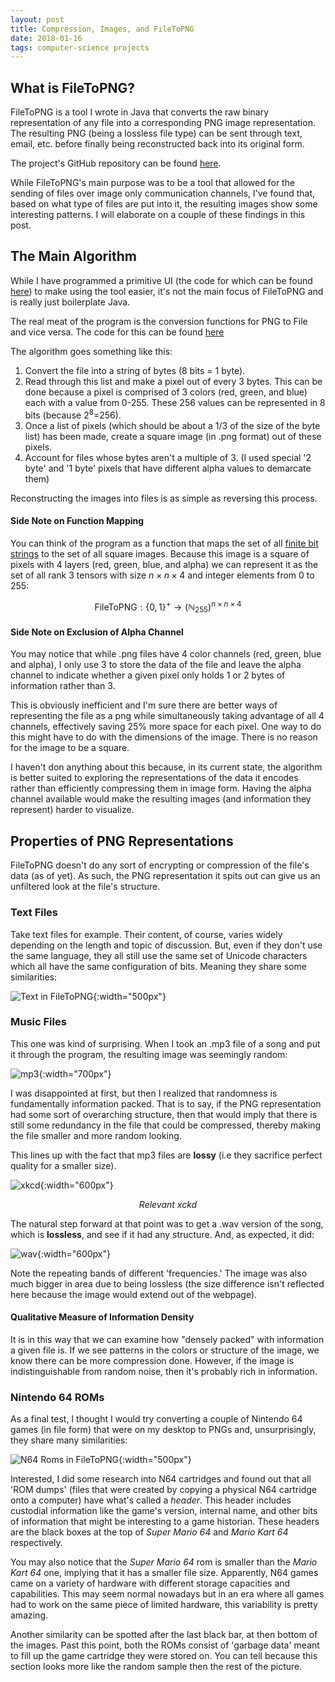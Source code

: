 ```yaml
---
layout: post
title: Compression, Images, and FileToPNG
date: 2018-01-16
tags: computer-science projects
---
```

## What is FileToPNG?
FileToPNG is a tool I wrote in Java that converts the raw binary representation of any file into a corresponding PNG image representation. The resulting PNG (being a lossless file type) can be sent through text, email, etc. before finally being reconstructed back into its original form.

The project's GitHub repository can be found [here](https://github.com/ozanerhansha/FileToPNG).

While FileToPNG's main purpose was to be a tool that allowed for the sending of files over image only communication channels, I've found that, based on what type of files are put into it, the resulting images show some interesting patterns. I will elaborate on a couple of these findings in this post.

<!--more-->

## The Main Algorithm
While I have programmed a primitive UI (the code for which can be found [here](https://github.com/ozanerhansha/FileToPNG/blob/master/src/Main.java)) to make using the tool easier, it's not the main focus of FileToPNG and is really just boilerplate Java.

The real meat of the program is the conversion functions for PNG to File and vice versa. The code for this can be found [here](https://github.com/ozanerhansha/FileToPNG/blob/master/src/GFile.java)

The algorithm goes something like this:
1. Convert the file into a string of bytes (8 bits = 1 byte).
2. Read through this list and make a pixel out of every 3 bytes. This can be done because a pixel is comprised of 3 colors (red, green, and blue) each with a value from 0-255. These 256 values can be represented in 8 bits (because 2<sup>8</sup>=256).
4. Once a list of pixels (which should be about a 1/3 of the size of the byte list) has been made, create a square image (in .png format) out of these pixels.
5. Account for files whose bytes aren't a multiple of 3. (I used special '2 byte' and '1 byte' pixels that have different alpha values to demarcate them)

Reconstructing the images into files is as simple as reversing this process.

#### Side Note on Function Mapping
You can think of the program as a function that maps the set of all [finite bit strings](https://en.wikipedia.org/wiki/Kleene_star) to the set of all square images. Because this image is a square of pixels with 4 layers (red, green, blue, and alpha) we can represent it as the set of all rank 3 tensors with size $n\times n\times 4$ and integer elements from $0$ to $255$:

$$\text{FileToPNG}:\{0,1\}^+\to \left(\mathbb{N}_{255}\right)^{n\times n\times 4}$$

#### Side Note on Exclusion of Alpha Channel
You may notice that while .png files have 4 color channels (red, green, blue and alpha), I only use 3 to store the data of the file and leave the alpha channel to indicate whether a given pixel only holds 1 or 2 bytes of information rather than 3.

This is obviously inefficient and I'm sure there are better ways of representing the file as a png while simultaneously taking advantage of all 4 channels, effectively saving 25% more space for each pixel. One way to do this might have to do with the dimensions of the image. There is no reason for the image to be a square.

I haven't don anything about this because, in its current state, the algorithm is better suited to exploring the representations of the data it encodes rather than efficiently compressing them in image form. Having the alpha channel available would make the resulting images (and information they represent) harder to visualize.

## Properties of PNG Representations
FileToPNG doesn't do any sort of encrypting or compression of the file's data (as of yet). As such, the PNG representation it spits out can give us an unfiltered look at the file's structure.

### Text Files
Take text files for example. Their content, of course, varies widely depending on the length and topic of discussion. But, even if they don't use the same language, they all still use the same set of Unicode characters which all have the same configuration of bits. Meaning they share some similarities:

![Text in FileToPNG](/assets/projects/filetopng/text_diagram.png?style=centerme){:width="500px"}

### Music Files
This one was kind of surprising. When I took an .mp3 file of a song and put it through the program, the resulting image was seemingly random:

<!-- ![mp3](/assets/projects/filetopng/song_mp3.png?style=centerme){:width="300px"}

### 1MB file of random noise for comparison:
![Random Noise](/assets/projects/filetopng/random_data.png?style=centerme){:width="300px"} -->

![mp3](/assets/projects/filetopng/random_music.png?style=centerme){:width="700px"}

I was disappointed at first, but then I realized that randomness is fundamentally information packed. That is to say, if the PNG representation had some sort of overarching structure, then that would imply that there is still some redundancy in the file that could be compressed, thereby making the file smaller and more random looking.

This lines up with the fact that mp3 files are **lossy** (i.e they sacrifice perfect quality for a smaller size).

![xkcd](https://imgs.xkcd.com/comics/digital_data.png?style=centerme){:width="600px"}
<center><i>Relevant xckd</i></center>

The natural step forward at that point was to get a .wav version of the song, which is **lossless**, and see if it had any structure. And, as expected, it did:

![wav](/assets/projects/filetopng/song_wav.png?style=centerme){:width="600px"}

Note the repeating bands of different 'frequencies.' The image was also much bigger in area due to being lossless (the size difference isn't reflected here because the image would extend out of the webpage).

#### Qualitative Measure of Information Density
It is in this way that we can examine how "densely packed" with information a given file is. If we see patterns in the colors or structure of the image, we know there can be more compression done. However, if the image is indistinguishable from random noise, then it's probably rich in information.

### Nintendo 64 ROMs
As a final test, I thought I would try converting a couple of Nintendo 64 games (in file form) that were on my desktop to PNGs and, unsurprisingly, they share many similarities:

![N64 Roms in FileToPNG](/assets/projects/filetopng/n64_diagram.png?style=centerme){:width="500px"}

Interested, I did some research into N64 cartridges and found out that all 'ROM dumps' (files that were created by copying a physical N64 cartridge onto a computer) have what's called a *header*. This header includes custodial information like the game's version, internal name, and other bits of information that might be interesting to a game historian. These headers are the black boxes at the top of *Super Mario 64* and *Mario Kart 64* respectively.

You may also notice that the *Super Mario 64* rom is smaller than the *Mario Kart 64* one, implying that it has a smaller file size. Apparently, N64 games came on a variety of hardware with different storage capacities and capabilities. This may seem normal nowadays but in an era where all games had to work on the same piece of limited hardware, this variability is pretty amazing.

Another similarity can be spotted after the last black bar, at then bottom of the images. Past this point, both the ROMs consist of 'garbage data' meant to fill up the game cartridge they were stored on. You can tell because this section looks more like the random sample then the rest of the picture.

<!-- ![xkcd](https://imgs.xkcd.com/comics/file_extensions.png?style=centerme)
<center><i>Relevant xckd</i></center> -->

<!-- ![xkcd](https://imgs.xkcd.com/comics/porn.png?style=centerme)
<center><i>Relevant xckd</i></center> -->

